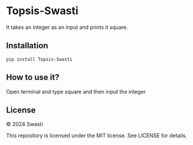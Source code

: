 # Topsis-Swasti
It takes an integer as an input and prints it square.

## Installation
```pip install Topsis-Swasti```

## How to use it?
Open terminal and type square and then input the integer

## License

© 2024 Swasti

This repository is licensed under the MIT license. See LICENSE for details.